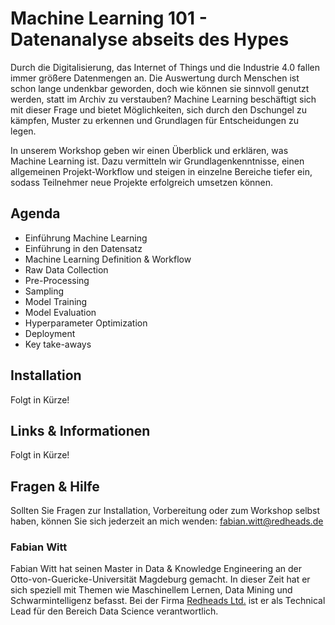 # Machine Learning 101 - Datenanalyse abseits des Hypes

Durch die Digitalisierung, das Internet of Things und die Industrie 4.0 fallen immer größere Datenmengen an. 
Die Auswertung durch Menschen ist schon lange undenkbar geworden, doch wie können sie sinnvoll genutzt werden, statt im Archiv zu verstauben? 
Machine Learning beschäftigt sich mit dieser Frage und bietet Möglichkeiten, sich durch den Dschungel zu kämpfen, Muster zu erkennen und Grundlagen für Entscheidungen zu legen.

In unserem Workshop geben wir einen Überblick und erklären, was Machine Learning ist. 
Dazu vermitteln wir Grundlagenkenntnisse, einen allgemeinen Projekt-Workflow und steigen in einzelne Bereiche tiefer ein, sodass Teilnehmer neue Projekte erfolgreich umsetzen können.

## Agenda
* Einführung Machine Learning
* Einführung in den Datensatz
* Machine Learning Definition & Workflow
* Raw Data Collection
* Pre-Processing
* Sampling
* Model Training
* Model Evaluation
* Hyperparameter Optimization
* Deployment
* Key take-aways

## Installation
Folgt in Kürze!

## Links & Informationen
Folgt in Kürze!

## Fragen & Hilfe
Sollten Sie Fragen zur Installation, Vorbereitung oder zum Workshop selbst haben, können Sie sich jederzeit an mich wenden: fabian.witt@redheads.de

### Fabian Witt
Fabian Witt hat seinen Master in Data & Knowledge Engineering an der Otto-von-Guericke-Universität Magdeburg gemacht. 
In dieser Zeit hat er sich speziell mit Themen wie Maschinellem Lernen, Data Mining und Schwarmintelligenz befasst.
Bei der Firma [Redheads Ltd.](https://www.redheads.de/) ist er als Technical Lead für den Bereich Data Science verantwortlich.
